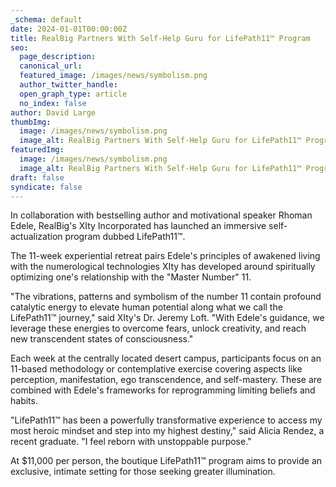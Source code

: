 ```yaml
---
_schema: default
date: 2024-01-01T00:00:00Z
title: RealBig Partners With Self-Help Guru for LifePath11™ Program
seo:
  page_description:
  canonical_url:
  featured_image: /images/news/symbolism.png
  author_twitter_handle:
  open_graph_type: article
  no_index: false
author: David Large
thumbImg:
  image: /images/news/symbolism.png
  image_alt: RealBig Partners With Self-Help Guru for LifePath11™ Program
featuredImg:
  image: /images/news/symbolism.png
  image_alt: RealBig Partners With Self-Help Guru for LifePath11™ Program
draft: false
syndicate: false
---
```

In collaboration with bestselling author and motivational speaker Rhoman Edele, RealBig's XIty Incorporated has launched an immersive self-actualization program dubbed LifePath11™.

The 11-week experiential retreat pairs Edele's principles of awakened living with the numerological technologies XIty has developed around spiritually optimizing one's relationship with the "Master Number" 11.

"The vibrations, patterns and symbolism of the number 11 contain profound catalytic energy to elevate human potential along what we call the LifePath11™ journey," said XIty's Dr. Jeremy Loft. "With Edele's guidance, we leverage these energies to overcome fears, unlock creativity, and reach new transcendent states of consciousness."

Each week at the centrally located desert campus, participants focus on an 11-based methodology or contemplative exercise covering aspects like perception, manifestation, ego transcendence, and self-mastery. These are combined with Edele's frameworks for reprogramming limiting beliefs and habits.

"LifePath11™ has been a powerfully transformative experience to access my most heroic mindset and step into my highest destiny," said Alicia Rendez, a recent graduate. "I feel reborn with unstoppable purpose."

At $11,000 per person, the boutique LifePath11™ program aims to provide an exclusive, intimate setting for those seeking greater illumination.